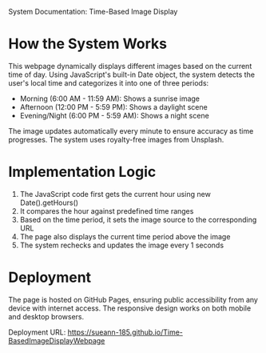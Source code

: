 System Documentation: Time-Based Image Display

# How the System Works
This webpage dynamically displays different images based on the current time of day.
Using JavaScript's built-in Date object, the system detects the user's local time and categorizes it into one of three periods:
- Morning (6:00 AM - 11:59 AM): Shows a sunrise image
- Afternoon (12:00 PM - 5:59 PM): Shows a daylight scene
- Evening/Night (6:00 PM - 5:59 AM): Shows a night scene

The image updates automatically every minute to ensure accuracy as time progresses. The system uses royalty-free images from Unsplash.

# Implementation Logic
1. The JavaScript code first gets the current hour using new Date().getHours()
2. It compares the hour against predefined time ranges
3. Based on the time period, it sets the image source to the corresponding URL
4. The page also displays the current time period above the image
5. The system rechecks and updates the image every 1 seconds

# Deployment
The page is hosted on GitHub Pages, ensuring public accessibility from any device with internet access.
The responsive design works on both mobile and desktop browsers.

Deployment URL:
https://sueann-185.github.io/Time-BasedImageDisplayWebpage
